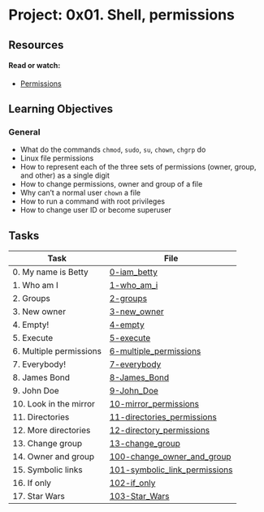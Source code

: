 # Project: 0x01. Shell, permissions

## Resources

#### Read or watch:

- [Permissions](https://intranet.alxswe.com/rltoken/aQmRB6ms-SDHUhqY0Rsa3g)

## Learning Objectives

### General

- What do the commands <code>chmod</code>, <code>sudo</code>, <code>su</code>, <code>chown</code>, <code>chgrp</code> do
- Linux file permissions
- How to represent each of the three sets of permissions (owner, group, and other) as a single digit
- How to change permissions, owner and group of a file
- Why can’t a normal user <code>chown</code> a file
- How to run a command with root privileges
- How to change user ID or become superuser<br>

## Tasks

| Task                    | File                                                             |
| ----------------------- | ---------------------------------------------------------------- |
| 0. My name is Betty     | [0-iam_betty](./0-iam_betty)                                     |
| 1. Who am I             | [1-who_am_i](./1-who_am_i)                                       |
| 2. Groups               | [2-groups](./2-groups)                                           |
| 3. New owner            | [3-new_owner](./3-new_owner)                                     |
| 4. Empty!               | [4-empty](./4-empty)                                             |
| 5. Execute              | [5-execute](./5-execute)                                         |
| 6. Multiple permissions | [6-multiple_permissions](./6-multiple_permissions)               |
| 7. Everybody!           | [7-everybody](./7-everybody)                                     |
| 8. James Bond           | [8-James_Bond](./8-James_Bond)                                   |
| 9. John Doe             | [9-John_Doe](./9-John_Doe)                                       |
| 10. Look in the mirror  | [10-mirror_permissions](./10-mirror_permissions)                 |
| 11. Directories         | [11-directories_permissions](./11-directories_permissions)       |
| 12. More directories    | [12-directory_permissions](./12-directory_permissions)           |
| 13. Change group        | [13-change_group](./13-change_group)                             |
| 14. Owner and group     | [100-change_owner_and_group](./100-change_owner_and_group)       |
| 15. Symbolic links      | [101-symbolic_link_permissions](./101-symbolic_link_permissions) |
| 16. If only             | [102-if_only](./102-if_only)                                     |
| 17. Star Wars           | [103-Star_Wars](./103-Star_Wars)                                 |
